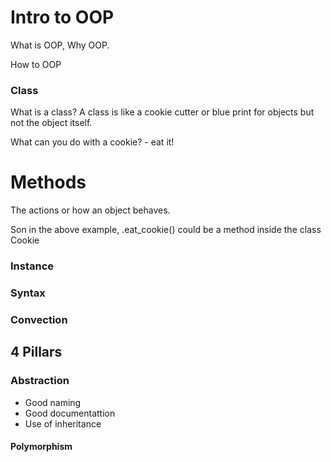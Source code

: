 # Intro to OOP

What is OOP,
Why OOP.

How to OOP

### Class
What is a class? A class is like a cookie cutter or blue print for objects but not the object itself.

What can you do with a cookie?
    - eat it!
    
# Methods
The actions or how an object behaves.

Son in the above example, .eat_cookie() could be a method inside the class Cookie

### Instance


### Syntax


### Convection

## 4 Pillars

### Abstraction
- Good naming
- Good documentattion
- Use of inheritance

#### Polymorphism
